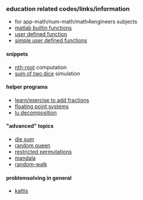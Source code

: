 ### education related codes/links/information

- for app-math/num-math/math4engineers subjects
- [matlab builtin functions](_matlabfuns/readme.md)
- [user defined function](_matlabfuns/_custom/readme.md)
- [simple user defined functions](_matlabfuns/_simple/readme.md)


#### snippets
- [nth-root](_nthroots/readme.md) computation
- [sum of two dice](_simulation-sumdice/readme.md) simulation

#### helper programs
- [learn/exercise to add fractions](_add_fractions/readme.md)
- [floating point systems](_floatsys/readme.md)
- [lu decomposition](_mlu/readme.md)

#### "advanced" topics
- [die sum](_diesum/readme.md)
- [random queen](_randomqueen/readme.md)
- [restricted permutations](_restricted_perm/readme.md)
- [mandala](_mandala/readme.md)
- [random-walk](_drunkenwalk/readme.md)




#### problemsolving in general
- [kattis](_test_your_knowledge/readme.md)